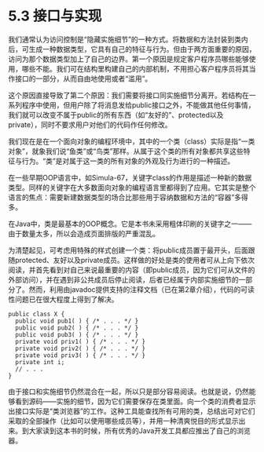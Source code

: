 # 5.3 接口与实现

我们通常认为访问控制是“隐藏实施细节”的一种方式。将数据和方法封装到类内后，可生成一种数据类型，它具有自己的特征与行为。但由于两方面重要的原因，访问为那个数据类型加上了自己的边界。第一个原因是规定客户程序员哪些能够使用，哪些不能。我们可在结构里构建自己的内部机制，不用担心客户程序员将其当作接口的一部分，从而自由地使用或者“滥用”。

这个原因直接导致了第二个原因：我们需要将接口同实施细节分离开。若结构在一系列程序中使用，但用户除了将消息发给public接口之外，不能做其他任何事情，我们就可以改变不属于public的所有东西（如“友好的”、protected以及private），同时不要求用户对他们的代码作任何修改。

我们现在是在一个面向对象的编程环境中，其中的一个类（class）实际是指“一类对象”，就象我们说“鱼类”或“鸟类”那样。从属于这个类的所有对象都共享这些特征与行为。“类”是对属于这一类的所有对象的外观及行为进行的一种描述。

在一些早期OOP语言中，如Simula-67，关键字class的作用是描述一种新的数据类型。同样的关键字在大多数面向对象的编程语言里都得到了应用。它其实是整个语言的焦点：需要新建数据类型的场合比那些用于容纳数据和方法的“容器”多得多。

在Java中，类是最基本的OOP概念。它是本书未采用粗体印刷的关键字之一——由于数量太多，所以会造成页面排版的严重混乱。

为清楚起见，可考虑用特殊的样式创建一个类：将public成员置于最开头，后面跟随protected、友好以及private成员。这样做的好处是类的使用者可从上向下依次阅读，并首先看到对自己来说最重要的内容（即public成员，因为它们可从文件的外部访问），并在遇到非公共成员后停止阅读，后者已经属于内部实施细节的一部分了。然而，利用由javadoc提供支持的注释文档（已在第2章介绍），代码的可读性问题已在很大程度上得到了解决。

```text
public class X {
  public void pub1( ) { /* . . . */ }
  public void pub2( ) { /* . . . */ }
  public void pub3( ) { /* . . . */ }
  private void priv1( ) { /* . . . */ }
  private void priv2( ) { /* . . . */ }
  private void priv3( ) { /* . . . */ }
  private int i;
  // . . .
}
```

由于接口和实施细节仍然混合在一起，所以只是部分容易阅读。也就是说，仍然能够看到源码——实施的细节，因为它们需要保存在类里面。向一个类的消费者显示出接口实际是“类浏览器”的工作。这种工具能查找所有可用的类，总结出可对它们采取的全部操作（比如可以使用哪些成员等），并用一种清爽悦目的形式显示出来。到大家读到这本书的时候，所有优秀的Java开发工具都应推出了自己的浏览器。

